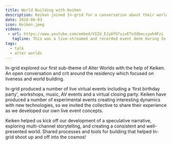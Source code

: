 ```yaml
---
title: World Building with Keiken
description: Keiken joined In-grid for a conversation about their world-building practices. 
date: 2020-06-03
icon: Keiken.jpeg
videos:
 - url: https://www.youtube.com/embed/VIZd_EJyUfU?si=ETo3dbecsywh4Fzi
   tagline: This was a live-streamed and recorded event done during In-grid's residency with Arebyte Gallery. 
tags:
  - talk
  - alter worlds
---
```



In-grid explored our first sub-theme of Alter Worlds with the help of Keiken. An open conversation and crit around the residency which focused on liveness and world building.

In-grid produced a number of live virtual events including a ‘first birthday party', workshops, music, AV events and a virtual closing party. Keiken have produced a number of experimental events creating interesting dynamics with new technologies, so we invited the collective to share their experience as we developed our own live event concepts.

Keiken helped us kick off our development of a speculative narrative, exploring multi-channel storytelling, and creating a consistent and well-presented world. Shared processes and tools for building that helped In-grid shoot up and off into the cosmos!

